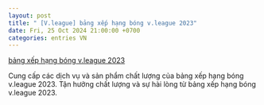 ```yaml
---
layout: post
title: " [V.league] bảng xếp hạng bóng v.league 2023"
date: Fri, 25 Oct 2024 21:00:00 +0700
categories: entries VN
---
```

[bảng xếp hạng bóng v.league 2023](https://hnue.edu.vn/Ios-2024-1026/c%C3%A1%207%20m%C3%A0u%20s%E1%BB%91ng%20%E1%BB%9F%20nhi%E1%BB%87t%20%C4%91%E1%BB%99%20bao%20nhi%C3%AAu.htm)

Cung cấp các dịch vụ và sản phẩm chất lượng của bảng xếp hạng bóng v.league 2023. Tận hưởng chất lượng và sự hài lòng từ bảng xếp hạng bóng v.league 2023.️

